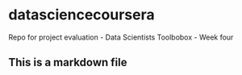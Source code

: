 # datasciencecoursera
Repo for project evaluation - Data Scientists Toolbobox - Week four

## This is a markdown file